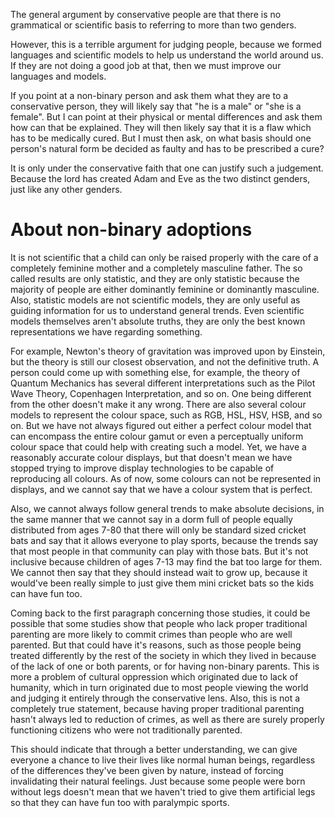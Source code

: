 The general argument by conservative people are that there is no grammatical or scientific basis to referring to more than two genders.

However, this is a terrible argument for judging people, because we formed languages and scientific models to help us understand the world around us. If they are not doing a good job at that, then we must improve our languages and models.


If you point at a non-binary person and ask them what they are to a conservative person, they will likely say that "he is a male" or "she is a female". But I can point at their physical or mental differences and ask them how can that be explained. They will then likely say that it is a flaw which has to be medically cured. But I must then ask, on what basis should one person's natural form be decided as faulty and has to be prescribed a cure?

It is only under the conservative faith that one can justify such a judgement. Because the lord has created Adam and Eve as the two distinct genders, just like any other genders.

# About non-binary adoptions
It is not scientific that a child can only be raised properly with the care of a completely feminine mother and a completely masculine father. The so called results are only statistic, and they are only statistic because the majority of people are either dominantly feminine or dominantly masculine. Also, statistic models are not scientific models, they are only useful as guiding information for us to understand general trends. Even scientific models themselves aren't absolute truths, they are only the best known representations we have regarding something.

For example, Newton's theory of gravitation was improved upon by Einstein, but the theory is still our closest observation, and not the definitive truth. A person could come up with something else, for example, the theory of Quantum Mechanics has several different interpretations such as the Pilot Wave Theory, Copenhagen Interpretation, and so on. One being different from the other doesn't make it any wrong. There are also several colour models to represent the colour space, such as RGB, HSL, HSV, HSB, and so on. But we have not always figured out either a perfect colour model that can encompass the entire colour gamut or even a perceptually uniform colour space that could help with creating such a model. Yet, we have a reasonably accurate colour displays, but that doesn't mean we have stopped trying to improve display technologies to be capable of reproducing all colours. As of now, some colours can not be represented in displays, and we cannot say that we have a colour system that is perfect.

Also, we cannot always follow general trends to make absolute decisions, in the same manner that we cannot say in a dorm full of people equally distributed from ages 7-80 that there will only be standard sized cricket bats and say that it allows everyone to play sports, because the trends say that most people in that community can play with those bats. But it's not inclusive because children of ages 7-13 may find the bat too large for them. We cannot then say that they should instead wait to grow up, because it would've been really simple to just give them mini cricket bats so the kids can have fun too.

Coming back to the first paragraph concerning those studies, it could be possible that some studies show that people who lack proper traditional parenting are more likely to commit crimes than people who are well parented. But that could have it's reasons, such as those people being treated differently by the rest of the society in which they lived in because of the lack of one or both parents, or for having non-binary parents. This is more a problem of cultural oppression which originated due to lack of humanity, which in turn originated due to most people viewing the world and judging it entirely through the conservative lens. Also, this is not a completely true statement, because having proper traditional parenting hasn't always led to reduction of crimes, as well as there are surely properly functioning citizens who were not traditionally parented.

This should indicate that through a better understanding, we can give everyone a chance to live their lives like normal human beings, regardless of the differences they've been given by nature, instead of forcing invalidating their natural feelings. Just because some people were born without legs doesn't mean that we haven't tried to give them artificial legs so that they can have fun too with paralympic sports.